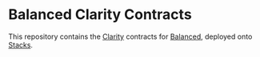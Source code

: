 # Balanced Clarity Contracts

This repository contains the [Clarity](https://book.clarity-lang.org/ch00-00-introduction.html) contracts for [Balanced](https://balanced.network/), deployed onto [Stacks](https://www.stacks.co/).